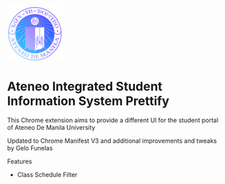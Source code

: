 ![alt text](https://github.com/Angelo-Funelas/AISISPrettifyManifestV3/blob/master/images/icon_128.png?raw=true)
# Ateneo Integrated Student Information System Prettify

This Chrome extension aims to provide a different UI for the student portal of Ateneo De Manila University

Updated to Chrome Manifest V3 and additional improvements and tweaks by Gelo Funelas

Features
- Class Schedule Filter

